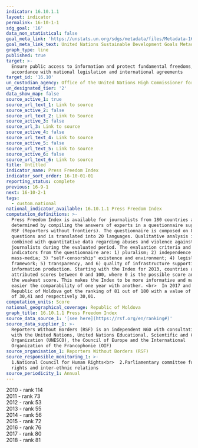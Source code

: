 ```yaml
---
indicator: 16.10.1.1
layout: indicator
permalink: 16-10-1-1
sdg_goal: '16'
data_non_statistical: false
goal_meta_link: 'https://unstats.un.org/sdgs/metadata/files/Metadata-16-10-01.pdf'
goal_meta_link_text: United Nations Sustainable Development Goals Metadata (pdf 1361kB)
graph_type: line
published: true
target: >-
  Ensure public access to information and protect fundamental freedoms, in
  accordance with national legislation and international agreements
target_id: '16.10'
un_custodian_agency: Office of the United Nations High Commissioner for Human Rights (OHCHR)
un_designated_tier: '2'
data_show_map: false
source_active_1: true
source_url_text_1: Link to source
source_active_2: false
source_url_text_2: Link to Source
source_active_3: false
source_url_3: Link to source
source_active_4: false
source_url_text_4: Link to source
source_active_5: false
source_url_text_5: Link to source
source_active_6: false
source_url_text_6: Link to source
title: Untitled
indicator_name: Press Freedom Index
indicator_sort_order: 16-10-01-01
reporting_status: complete
previous: 16-9-1
next: 16-10-2-1
tags:
  - custom.national
national_indicator_available: 16.10.1.1 Press Freedom Index
computation_definitions: >-
  Press Freedom Index is available for journalists from 180 countries and is
  determined by compiling the answers of experts in a questionnaire suggested by
  RSF (Reporters without frontiers). The questionnaire is composed on 87
  questions and is translated into 20 languages. Qualitative analysis is
  combined with quantitative data regarding abuses and violence against
  journalists during the evaluated period. The evaluation criteria and
  indicators from the questionnaire are: 1) pluralism; 2) independence of
  mass-media; 3) "self-censorship" existence and environment; 4) legislative
  framework; 5) transparency, and 6) quality of infrastructure supporting
  information production. Starting with the Index for 2013, countries are
  attributed scores between 0 and 100, where 0 is the possible score and 100 is
  the weakest score. This makes the Index to be more informative and makes
  easier the comparability of one year with another. <br>  In 2017 and 2018 the
  Republic of Moldova got the ranking of 81 out of 180 with a value of the score
  of 30,41 and respectively 30,01.
computation_units: Score
national_geographical_coverage: Republic of Moldova
graph_title: 16.10.1.1 Press Freedom Index
source_data_source_1: '[see here](https://rsf.org/en/ranking#)'
source_data_supplier_1: >-
  Reporters Without Borders (RSF) is an independent NGO with consultative status
  with the United Nations, United Nations Educational, Scientific and Cultural
  Organization (UNESCO), the Council of Europe and the International
  Organization of the Francophonie (OIF)
source_organisation_1: Reporters Without Borders (RSF)
source_responsible_monitoring_1: >-
  1.National Council for Human Rights<br>  2.Parliamentary committee for human
  rights and inter-ethnic relations
source_periodicity_1: Annual
---
```

2010 - rank 114<br>
2011 - rank 73<br>
2012 - rank 53<br>
2013 - rank 55<br>
2014 - rank 56<br>
2015 - rank 72<br>
2016 - rank 76<br>
2017 - rank 80<br>
2018 - rank 81
